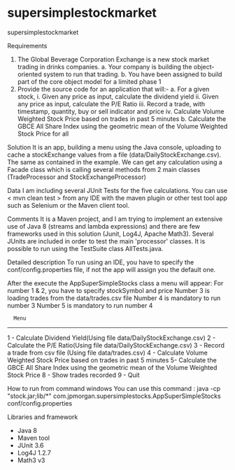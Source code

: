 # supersimplestockmarket
supersimplestockmarket

Requirements
1. The Global Beverage Corporation Exchange is a new stock market trading in drinks companies.
a. Your company is building the object-oriented system to run that trading.
b. You have been assigned to build part of the core object model for a limited phase 1
2. Provide the source code for an application that will:-
a. For a given stock,
i. Given any price as input, calculate the dividend yield
ii. Given any price as input, calculate the P/E Ratio
iii. Record a trade, with timestamp, quantity, buy or sell indicator and price
iv. Calculate Volume Weighted Stock Price based on trades in past 5 minutes
b. Calculate the GBCE All Share Index using the geometric mean of the Volume Weighted Stock Price for all

Solution
It is an app, building a menu using the Java console, uploading to cache a stockExchange values from a file (data/DailyStockExchange.csv). The same as contained in the example.
We can get any calculation using a Facade class which is calling  several methods from 2 main classes (TradeProcessor and StockExchangeProcessor)

Data
I am including several JUnit Tests for the five calculations. You can use < mvn clean test > from any IDE with the maven plugin or other test tool app such as Selenium or the Maven client tool.

Comments
It is a Maven project, and I am trying to implement an extensive use of Java 8 (streams and lambda expressions) and there are few frameworks used in this solution (Junit, Log4J, Apache Math3).
Several JUnits are included in order to test the main 'processor' classes. It is possible to run using the TestSuite class AllTests.java.

Detailed description
To run using an IDE, you have to specify the conf/config.properties file, if not the app will assign you the default one.

After the execute the AppSuperSimpleStocks class a menu will appear:
For number 1 & 2, you have to specify stockSymbol and price
Number 3 is loading trades from the data/trades.csv file
Number 4 is mandatory to run number 3
Number 5 is mandatory to run number 4

      Menu
-----------------------
1 - Calculate Dividend Yield(Using file data/DailyStockExchange.csv)
2 - Calculate the P/E Ratio(Using file data/DailyStockExchange.csv)
3 - Record a trade from csv file (Using file data/trades.csv)
4 - Calculate Volume Weighted Stock Price based on trades in past 5 minutes
5- Calculate the GBCE All Share Index using the geometric mean of the Volume Weighted Stock Price
8 - Show trades recorded
9 - Quit

How to run from command windows
  You can use this command :
  java -cp "stock.jar;lib/*" com.jpmorgan.supersimplestocks.AppSuperSimpleStocks conf/config.properties

Libraries and framework
- Java 8
- Maven tool
- JUnit  3.6
- Log4J 1.2.7
- Math3 v3
